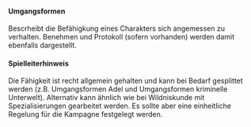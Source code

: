 #### Umgangsformen

Bescrheibt die Befähigkung eines Charakters sich angemessen zu verhalten. Benehmen und Protokoll (sofern vorhanden)
werden damit ebenfalls dargestellt.

#### Spielleiterhinweis

Die Fähigkeit ist recht allgemein gehalten und kann bei Bedarf gesplittet werden (z.B. Umgangsformen Adel und
Umgangsformen kriminelle Unterwelt). Alternativ kann ähnlich wie bei Wildniskunde mit Spezialisierungen gearbeitet
werden. Es sollte aber eine einheitliche Regelung für die Kampagne festgelegt werden.
